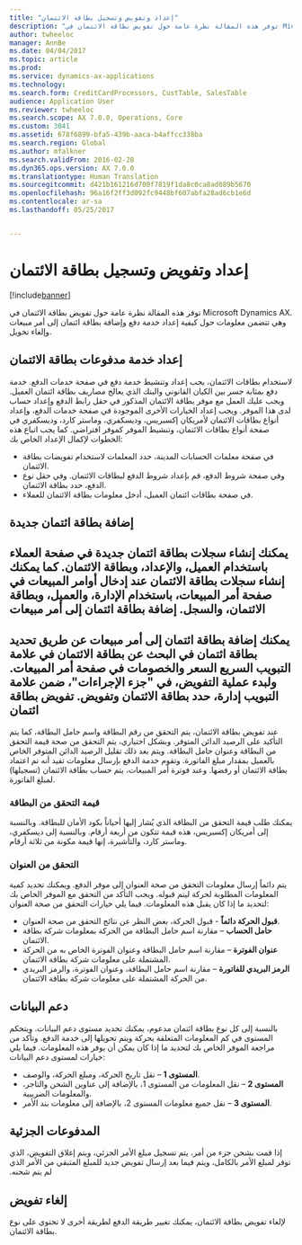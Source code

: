 ```yaml
---
title: "إعداد وتفويض وتسجيل بطاقة الائتمان"
description: "توفر هذه المقالة نظرة عامة حول تفويض بطاقة الائتمان في Microsoft Dynamics AX. وهي تتضمن معلومات حول كيفية إعداد خدمة دفع وإضافة بطاقة ائتمان إلى أمر مبيعات وإلغاء تخويل."
author: twheeloc
manager: AnnBe
ms.date: 04/04/2017
ms.topic: article
ms.prod: 
ms.service: dynamics-ax-applications
ms.technology: 
ms.search.form: CreditCardProcessors, CustTable, SalesTable
audience: Application User
ms.reviewer: twheeloc
ms.search.scope: AX 7.0.0, Operations, Core
ms.custom: 3041
ms.assetid: 678f6899-bfa5-439b-aaca-b4affcc338ba
ms.search.region: Global
ms.author: mfalkner
ms.search.validFrom: 2016-02-28
ms.dyn365.ops.version: AX 7.0.0
ms.translationtype: Human Translation
ms.sourcegitcommit: d421b161216d700f7819f1da8c0ca8ad089b5670
ms.openlocfilehash: 96a16f2ff3d092fc9448bf607abfa28ad6cb1e6d
ms.contentlocale: ar-sa
ms.lasthandoff: 05/25/2017


---
```


# <a name="credit-card-setup-authorization-and-capture"></a>إعداد وتفويض وتسجيل بطاقة الائتمان

[!include[banner](../includes/banner.md)]


توفر هذه المقالة نظرة عامة حول تفويض بطاقة الائتمان في Microsoft Dynamics AX. وهي تتضمن معلومات حول كيفية إعداد خدمة دفع وإضافة بطاقة ائتمان إلى أمر مبيعات وإلغاء تخويل.

<a name="setting-up-the-credit-card-payment-service"></a>إعداد خدمة مدفوعات بطاقة الائتمان
------------------------------------------

لاستخدام بطاقات الائتمان، يجب إعداد وتنشيط خدمة دفع في صفحة خدمات الدفع. خدمة دفع بمثابة جسر بين الكيان القانوني والبنك الذي يعالج مصاريف بطاقة ائتمان العميل. ويجب عليك العمل مع موفر بطاقة الائتمان المذكور في حقل رابط الدفع وإعداد حساب لدى هذا الموفر. ويجب إعداد الخيارات الأخرى الموجودة في صفحة خدمات الدفع، وإعداد أنواع بطاقات الائتمان لأمريكان إكسبريس، وديسكفري، وماستر كارد، وديسكفري في صفحة أنواع بطاقات الائتمان، وتنشيط الموفر كموفر افتراضي. كما يجب اتباع هذه الخطوات لإكمال الإعداد الخاص بك:
-   في صفحة معلمات الحسابات المدينة، حدد المعلمات لاستخدام تفويضات بطاقة الائتمان.
-   وفي صفحة شروط الدفع، قم بإعداد شروط الدفع لبطاقات الائتمان. وفي حقل نوع الدفع، حدد بطاقة الائتمان.
-   في صفحة بطاقات ائتمان العميل، أدخل معلومات بطاقة الائتمان للعملاء.

## <a name="adding-a-new-credit-card"></a>إضافة بطاقة ائتمان جديدة
يمكنك إنشاء سجلات بطاقة ائتمان جديدة في صفحة العملاء باستخدام العميل، والإعداد، وبطاقة الائتمان. كما يمكنك إنشاء سجلات بطاقة الائتمان عند إدخال أوامر المبيعات في صفحة أمر المبيعات، باستخدام الإدارة، والعميل، وبطاقة الائتمان، والسجل.
إضافة بطاقة ائتمان إلى أمر مبيعات
-------------------------------------

يمكنك إضافة بطاقة ائتمان إلى أمر مبيعات عن طريق تحديد بطاقة ائتمان في البحث عن بطاقة الائتمان في علامة التبويب السريع السعر والخصومات في صفحة أمر المبيعات. ولبدء عملية التفويض، في "جزء الإجراءات"، ضمن علامة التبويب إدارة، حدد بطاقة الائتمان وتفويض.
تفويض بطاقة ائتمان
-------------------------

عند تفويض بطاقة الائتمان، يتم التحقق من رقم البطاقة واسم حامل البطاقة، كما يتم التأكيد على الرصيد الدائن المتوفر. وبشكل اختياري، يتم التحقق من صحة قيمة التحقق من البطاقة وعنوان حامل البطاقة. ويتم بعد ذلك تقليل الرصيد الدائن المتوفر الخاص بالعميل بمقدار مبلغ الفاتورة. وتقوم خدمة الدفع بإرسال معلومات تفيد أنه تم اعتماد بطاقة الائتمان أو رفضها. وعند فوترة أمر المبيعات، يتم حساب بطاقة الائتمان (تسجيلها) لمبلغ الفاتورة.

### <a name="card-verification-value"></a>قيمة التحقق من البطاقة

يمكنك طلب قيمة التحقق من البطاقة الذي يُشار إليها أحياناً بكود الأمان للبطاقة. وبالنسبة إلى أمريكان إكسبريس، هذه قيمة تتكون من أربعة أرقام. وبالنسبة إلى ديسكفري، وماستر كارد، والتأشيرة، إنها قيمة مكونة من ثلاثة أرقام.

### <a name="address-verification"></a>التحقق من العنوان

يتم دائماً إرسال معلومات التحقق من صحة العنوان إلى موفر الدفع. ‏‫ويمكنك تحديد كمية المعلومات المطلوبة لحركة ليتم قبوله. ويجب التأكد من التحقق مع الموفر الخاص بك لتحديد ما إذا كان يقبل هذه المعلومات.‬ فيما يلي خيارات التحقق من صحة العنوان:
-   **قبول الحركة دائماً** - قبول الحركة، بغض النظر عن نتائج التحقق من صحة العنوان.
-   **حامل الحساب** – مقارنة اسم حامل البطاقة من الحركة بمعلومات شركة بطاقة الائتمان.
-   **عنوان الفوترة** – مقارنة اسم حامل البطاقة وعنوان الفوترة الخاص به من الحركة المشتملة على معلومات شركة بطاقة الائتمان.
-   **الرمز البريدي للفاتورة‬** – مقارنة اسم حامل البطاقة، وعنوان الفوترة، والرمز البريدي من الحركة المشتملة على معلومات شركة بطاقة الائتمان.

## <a name="data-support"></a>دعم البيانات
بالنسبة إلى كل نوع بطاقة ائتمان مدعوم، يمكنك تحديد مستوى دعم البيانات. ويتحكم المستوى في كم المعلومات المتعلقة بحركة ويتم تحويلها إلى خدمة الدفع. وتأكد من مراجعة الموفر الخاص بك لتحديد ما إذا كان يمكن أن يوفر هذه المعلومات. فيما يلي خيارات لمستوى دعم البيانات:
-   **المستوى 1** – نقل تاريخ الحركة، ومبلغ الحركة، والوصف.
-   **المستوى 2** – نقل المعلومات من المستوى 1، بالإضافة إلى عناوين الشحن والتاجر، والمعلومات الضريبية.
-   **المستوى 3** – نقل جميع معلومات المستوى 2، بالإضافة إلى معلومات بند الأمر.

## <a name="partial-payments"></a>المدفوعات الجزئية
‏‫إذا قمت بشحن جزء من أمر، يتم تسجيل مبلغ الأمر الجزئي، ويتم إغلاق التفويض، الذي توفر لمبلغ الأمر بالكامل، ويتم فيما بعد إرسال تفويض جديد للمبلغ المتبقي من الأمر الذي لم يتم شحنه.‬

## <a name="voiding-an-authorization"></a>إلغاء تفويض 
لإلغاء تفويض بطاقة الائتمان، يمكنك تغيير طريقة الدفع لطريقة أخرى لا تحتوي على نوع بطاقة الائتمان.






